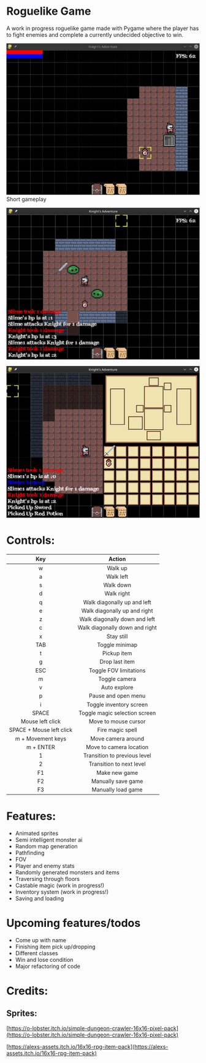 # Roguelike Game
A work in progress roguelike game made with Pygame where the player has to fight enemies and complete a currently undecided objective to win.

![Gameplay](resource/readme/Gameplay.gif)
Short gameplay

![Combat](resource/readme/Combat.png)

![Inventory](resource/readme/Inventory.png)

# Controls:

| Key | Action |
|:---:|:---:|
| w   | Walk up |
| a   | Walk left |
| s   | Walk down |
| d   | Walk right |
| q   | Walk diagonally up and left |
| e   | Walk diagonally up and right |
| z   | Walk diagonally down and left |
| c   | Walk diagonally down and right |
| x   | Stay still |
| TAB | Toggle minimap |
| t   | Pickup item |
| g   | Drop last item |
| ESC | Toggle FOV limitations |
| m   | Toggle camera |
| v   | Auto explore |
| p   | Pause and open menu |
| i   | Toggle inventory screen |
| SPACE | Toggle magic selection screen |
| Mouse left click | Move to mouse cursor |
| SPACE + Mouse left click | Fire magic spell |
| m + Movement keys | Move camera around |
| m + ENTER | Move to camera location |
| 1 | Transition to previous level |
| 2 | Transition to next level |
| F1 | Make new game |
| F2 | Manually save game |
| F3 | Manually load game |

# Features:
- Animated sprites
- Semi intelligent monster ai
- Random map generation
- Pathfinding
- FOV
- Player and enemy stats
- Randomly generated monsters and items
- Traversing through floors
- Castable magic (work in progress!)
- Inventory system (work in progress!)
- Saving and loading

# Upcoming features/todos
- Come up with name
- Finishing item pick up/dropping
- Different classes
- Win and lose condition
- Major refactoring of code

# Credits:  
## Sprites:
[https://o-lobster.itch.io/simple-dungeon-crawler-16x16-pixel-pack](https://o-lobster.itch.io/simple-dungeon-crawler-16x16-pixel-pack)

[https://alexs-assets.itch.io/16x16-rpg-item-pack](https://alexs-assets.itch.io/16x16-rpg-item-pack)
